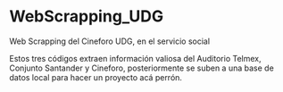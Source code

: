# WebScrapping_UDG
Web Scrapping del Cineforo UDG,  en el servicio social

Estos tres códigos extraen información valiosa del Auditorio Telmex, Conjunto Santander y Cineforo, posteriormente se suben a una base de datos local para hacer un proyecto acá perrón.
